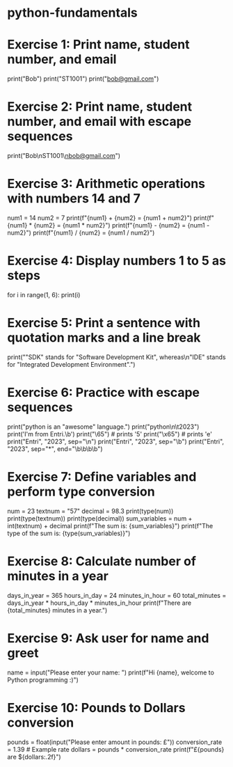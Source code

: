 # python-fundamentals
# Exercise 1: Print name, student number, and email
print("Bob")
print("ST1001")
print("bob@gmail.com")

# Exercise 2: Print name, student number, and email with escape sequences
print("Bob\nST1001\nbob@gmail.com")

# Exercise 3: Arithmetic operations with numbers 14 and 7
num1 = 14
num2 = 7
print(f"{num1} + {num2} = {num1 + num2}")
print(f"{num1} * {num2} = {num1 * num2}")
print(f"{num1} - {num2} = {num1 - num2}")
print(f"{num1} / {num2} = {num1 / num2}")

# Exercise 4: Display numbers 1 to 5 as steps
for i in range(1, 6):
    print(i)

# Exercise 5: Print a sentence with quotation marks and a line break
print("\"SDK\" stands for \"Software Development Kit\", whereas\n\"IDE\" stands for \"Integrated Development Environment\".")

# Exercise 6: Practice with escape sequences
print("python is an \"awesome\" language.")
print("python\n\t2023")
print('I\'m from Entri.\b')
print("\65")  # prints '5'
print("\x65")  # prints 'e'
print("Entri", "2023", sep="\n")
print("Entri", "2023", sep="\b")
print("Entri", "2023", sep="*", end="\b\b\b\b")

# Exercise 7: Define variables and perform type conversion
num = 23
textnum = "57"
decimal = 98.3
print(type(num))
print(type(textnum))
print(type(decimal))
sum_variables = num + int(textnum) + decimal
print(f"The sum is: {sum_variables}")
print(f"The type of the sum is: {type(sum_variables)}")

# Exercise 8: Calculate number of minutes in a year
days_in_year = 365
hours_in_day = 24
minutes_in_hour = 60
total_minutes = days_in_year * hours_in_day * minutes_in_hour
print(f"There are {total_minutes} minutes in a year.")

# Exercise 9: Ask user for name and greet
name = input("Please enter your name: ")
print(f"Hi {name}, welcome to Python programming :)")

# Exercise 10: Pounds to Dollars conversion
pounds = float(input("Please enter amount in pounds: £"))
conversion_rate = 1.39  # Example rate
dollars = pounds * conversion_rate
print(f"£{pounds} are ${dollars:.2f}")

